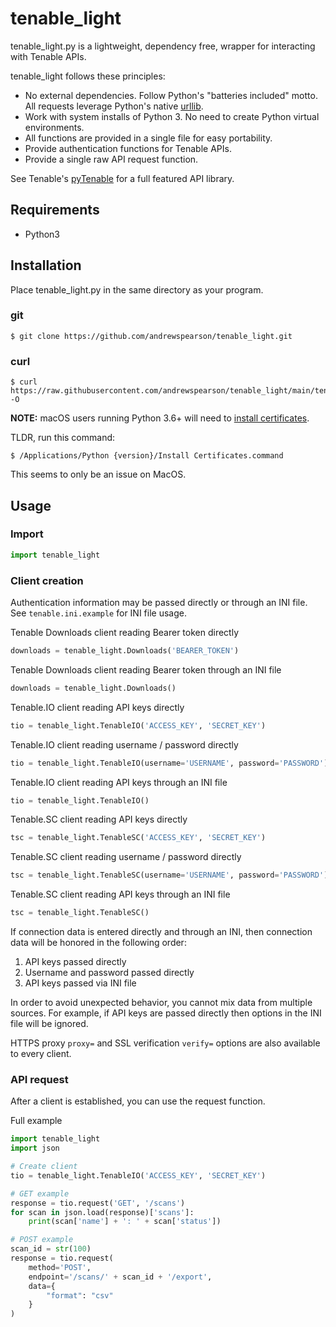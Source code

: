 # tenable_light
tenable_light.py is a lightweight, dependency free, wrapper for interacting with Tenable APIs.

tenable_light follows these principles:
* No external dependencies. Follow Python's "batteries included" motto. All requests leverage Python's native [urllib](https://docs.python.org/3/library/urllib.request.html#module-urllib.request).
* Work with system installs of Python 3. No need to create Python virtual environments.
* All functions are provided in a single file for easy portability.
* Provide authentication functions for Tenable APIs.
* Provide a single raw API request function.


See Tenable's [pyTenable](https://github.com/tenable/pyTenable) for a full featured API library.
## Requirements
* Python3
## Installation
Place tenable_light.py in the same directory as your program.
### git
```
$ git clone https://github.com/andrewspearson/tenable_light.git
```
### curl
```
$ curl https://raw.githubusercontent.com/andrewspearson/tenable_light/main/tenable_light.py -O
```

**NOTE:** macOS users running Python 3.6+ will need to [install certificates](https://bugs.python.org/issue28150).

TLDR, run this command:
```
$ /Applications/Python {version}/Install Certificates.command
```
This seems to only be an issue on MacOS.
## Usage
### Import
```python
import tenable_light
```

### Client creation
Authentication information may be passed directly or through an INI file. See ```tenable.ini.example``` for INI file usage.

Tenable Downloads client reading Bearer token directly
```python
downloads = tenable_light.Downloads('BEARER_TOKEN')
```
Tenable Downloads client reading Bearer token through an INI file
```python
downloads = tenable_light.Downloads()
```
Tenable.IO client reading API keys directly
```python
tio = tenable_light.TenableIO('ACCESS_KEY', 'SECRET_KEY')
```
Tenable.IO client reading username / password directly
```python
tio = tenable_light.TenableIO(username='USERNAME', password='PASSWORD')
```
Tenable.IO client reading API keys through an INI file
```python
tio = tenable_light.TenableIO()
```
Tenable.SC client reading API keys directly
```python
tsc = tenable_light.TenableSC('ACCESS_KEY', 'SECRET_KEY')
```
Tenable.SC client reading username / password directly
```python
tsc = tenable_light.TenableSC(username='USERNAME', password='PASSWORD')
```
Tenable.SC client reading API keys through an INI file
```python
tsc = tenable_light.TenableSC()
```

If connection data is entered directly and through an INI, then connection data will be honored in the following order:
1. API keys passed directly
2. Username and password passed directly
3. API keys passed via INI file

In order to avoid unexpected behavior, you cannot mix data from multiple sources. For example, if API keys are passed directly then options in the INI file will be ignored.


HTTPS proxy ```proxy=``` and SSL verification ```verify=``` options are also available to every client.

### API request

After a client is established, you can use the request function.

Full example
```python
import tenable_light
import json

# Create client
tio = tenable_light.TenableIO('ACCESS_KEY', 'SECRET_KEY')

# GET example
response = tio.request('GET', '/scans')
for scan in json.load(response)['scans']:
    print(scan['name'] + ': ' + scan['status'])

# POST example
scan_id = str(100)
response = tio.request(
    method='POST',
    endpoint='/scans/' + scan_id + '/export',
    data={
        "format": "csv"
    }
)
```
